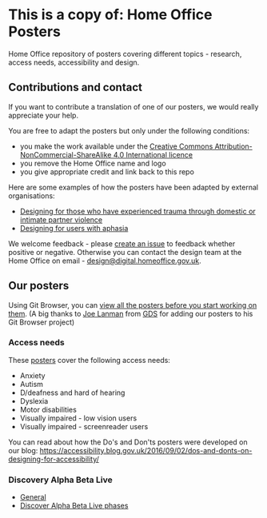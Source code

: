 
# This is a copy of: Home Office Posters
Home Office repository of posters covering different topics - research, access needs, accessibility and design.  

## Contributions and contact

If you want to contribute a translation of one of our posters, we would really appreciate your help.

You are free to adapt the posters but only under the following conditions:

* you make the work available under the [Creative Commons Attribution-NonCommercial-ShareAlike 4.0 International licence](https://creativecommons.org/licenses/by-nc-sa/4.0/)
* you remove the Home Office name and logo
* you give appropriate credit and link back to this repo

Here are some examples of how the posters have been adapted by external organisations:

* [Designing for those who have experienced trauma through domestic or intimate partner violence](https://bit.ly/2JkAnFA) 
* [Designing for users with aphasia](https://bit.ly/2kVbGFm) 

We welcome feedback - please [create an issue](https://github.com/UKHomeOffice/posters/issues) to feedback whether positive or negative. Otherwise you can contact the design team at the Home Office on email - [design@digital.homeoffice.gov.uk](mailto:design@digital.homeoffice.gov.uk).

## Our posters  
Using Git Browser, you can [view all the posters before you start working on them](http://www.git-browser.com/ukhomeoffice/posters/accessibility). (A big thanks to [Joe Lanman](https://twitter.com/joelanman) from [GDS](https://twitter.com/gdsteam) for adding our posters to his Git Browser project)  

### Access needs

These [posters](https://github.com/UKHomeOffice/posters/blob/master/accessibility/dos-donts/posters_en-UK/accessibility-posters-set.pdf) cover the following access needs:
* Anxiety
* Autism
* D/deafness and hard of hearing
* Dyslexia
* Motor disabilities
* Visually impaired - low vision users
* Visually impaired - screenreader users

You can read about how the Do's and Don'ts posters were developed on our blog: https://accessibility.blog.gov.uk/2016/09/02/dos-and-donts-on-designing-for-accessibility/

### Discovery Alpha Beta Live

* [General](https://github.com/UKHomeOffice/posters/blob/master/design/discovery-alpha-beta-live/DiscoveryAlphaBetaLive_OnePage.pdf)
* [Discover Alpha Beta Live phases](https://github.com/UKHomeOffice/posters/blob/master/design/discovery-alpha-beta-live/DiscoveryAlphaBetaLive_Individual.pdf)
